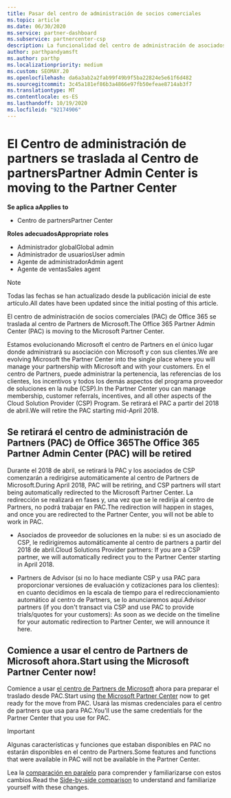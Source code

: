 ```yaml
---
title: Pasar del centro de administración de socios comerciales
ms.topic: article
ms.date: 06/30/2020
ms.service: partner-dashboard
ms.subservice: partnercenter-csp
description: La funcionalidad del centro de administración de asociados de Office 365 está pasando al centro de Partners. Obtenga información sobre lo que esto significa y cómo puede hacer cosas en el centro de Partners.
author: parthpandyamsft
ms.author: parthp
ms.localizationpriority: medium
ms.custom: SEOMAY.20
ms.openlocfilehash: da6a3ab2a2fab99f49b9f5ba22824e5e61f6d482
ms.sourcegitcommit: 3c45a181ef86b3a4866e97fb50efeae8714ab3f7
ms.translationtype: MT
ms.contentlocale: es-ES
ms.lasthandoff: 10/19/2020
ms.locfileid: "92174906"
---
```

# <a name="partner-admin-center-is-moving-to-the-partner-center"></a><span data-ttu-id="fd90e-104">El Centro de administración de partners se traslada al Centro de partners</span><span class="sxs-lookup"><span data-stu-id="fd90e-104">Partner Admin Center is moving to the Partner Center</span></span>

<span data-ttu-id="fd90e-105">**Se aplica a**</span><span class="sxs-lookup"><span data-stu-id="fd90e-105">**Applies to**</span></span>

- <span data-ttu-id="fd90e-106">Centro de partners</span><span class="sxs-lookup"><span data-stu-id="fd90e-106">Partner Center</span></span>

<span data-ttu-id="fd90e-107">**Roles adecuados**</span><span class="sxs-lookup"><span data-stu-id="fd90e-107">**Appropriate roles**</span></span>
- <span data-ttu-id="fd90e-108">Administrador global</span><span class="sxs-lookup"><span data-stu-id="fd90e-108">Global admin</span></span>
- <span data-ttu-id="fd90e-109">Administrador de usuarios</span><span class="sxs-lookup"><span data-stu-id="fd90e-109">User admin</span></span>
- <span data-ttu-id="fd90e-110">Agente de administrador</span><span class="sxs-lookup"><span data-stu-id="fd90e-110">Admin agent</span></span>
- <span data-ttu-id="fd90e-111">Agente de ventas</span><span class="sxs-lookup"><span data-stu-id="fd90e-111">Sales agent</span></span>

> [!NOTE]  
> <span data-ttu-id="fd90e-112">Todas las fechas se han actualizado desde la publicación inicial de este artículo.</span><span class="sxs-lookup"><span data-stu-id="fd90e-112">All dates have been updated since the initial posting of this article.</span></span>

<span data-ttu-id="fd90e-113">El centro de administración de socios comerciales (PAC) de Office 365 se traslada al centro de Partners de Microsoft.</span><span class="sxs-lookup"><span data-stu-id="fd90e-113">The Office 365 Partner Admin Center (PAC) is moving to the Microsoft Partner Center.</span></span>

<span data-ttu-id="fd90e-114">Estamos evolucionando Microsoft el centro de Partners en el único lugar donde administrará su asociación con Microsoft y con sus clientes.</span><span class="sxs-lookup"><span data-stu-id="fd90e-114">We are evolving Microsoft the Partner Center into the single place where you will manage your partnership with Microsoft and with your customers.</span></span> <span data-ttu-id="fd90e-115">En el centro de Partners, puede administrar la pertenencia, las referencias de los clientes, los incentivos y todos los demás aspectos del programa proveedor de soluciones en la nube (CSP).</span><span class="sxs-lookup"><span data-stu-id="fd90e-115">In the Partner Center you can manage membership, customer referrals, incentives, and all other aspects of the Cloud Solution Provider (CSP) Program.</span></span> <span data-ttu-id="fd90e-116">Se retirará el PAC a partir del 2018 de abril.</span><span class="sxs-lookup"><span data-stu-id="fd90e-116">We will retire the PAC starting mid-April 2018.</span></span>

## <a name="the-office-365-partner-admin-center-pac-will-be-retired"></a><span data-ttu-id="fd90e-117">Se retirará el centro de administración de Partners (PAC) de Office 365</span><span class="sxs-lookup"><span data-stu-id="fd90e-117">The Office 365 Partner Admin Center (PAC) will be retired</span></span>

<span data-ttu-id="fd90e-118">Durante el 2018 de abril, se retirará la PAC y los asociados de CSP comenzarán a redirigirse automáticamente al centro de Partners de Microsoft.</span><span class="sxs-lookup"><span data-stu-id="fd90e-118">During April 2018, PAC will be retiring, and CSP partners will start being automatically redirected to the Microsoft Partner Center.</span></span> <span data-ttu-id="fd90e-119">La redirección se realizará en fases y, una vez que se le redirija al centro de Partners, no podrá trabajar en PAC.</span><span class="sxs-lookup"><span data-stu-id="fd90e-119">The redirection will happen in stages, and once you are redirected to the Partner Center, you will not be able to work in PAC.</span></span> 

- <span data-ttu-id="fd90e-120">Asociados de proveedor de soluciones en la nube: si es un asociado de CSP, le redirigiremos automáticamente al centro de partners a partir del 2018 de abril.</span><span class="sxs-lookup"><span data-stu-id="fd90e-120">Cloud Solutions Provider partners: If you are a CSP partner, we will automatically redirect you to the Partner Center starting in April 2018.</span></span>

- <span data-ttu-id="fd90e-121">Partners de Advisor (si no lo hace mediante CSP y usa PAC para proporcionar versiones de evaluación y cotizaciones para los clientes): en cuanto decidimos en la escala de tiempo para el redireccionamiento automático al centro de Partners, se lo anunciaremos aquí.</span><span class="sxs-lookup"><span data-stu-id="fd90e-121">Advisor partners (if you don't transact via CSP and use PAC to provide trials/quotes for your customers): As soon as we decide on the timeline for your automatic redirection to Partner Center, we will announce it here.</span></span>

## <a name="start-using-the-microsoft-partner-center-now"></a><span data-ttu-id="fd90e-122">Comience a usar el centro de Partners de Microsoft ahora.</span><span class="sxs-lookup"><span data-stu-id="fd90e-122">Start using the Microsoft Partner Center now!</span></span>

<span data-ttu-id="fd90e-123">Comience a usar [el centro de Partners de Microsoft](https://partnercenter.microsoft.com/) ahora para preparar el traslado desde PAC.</span><span class="sxs-lookup"><span data-stu-id="fd90e-123">Start using [the Microsoft Partner Center](https://partnercenter.microsoft.com/) now to get ready for the move from PAC.</span></span>  <span data-ttu-id="fd90e-124">Usará las mismas credenciales para el centro de partners que usa para PAC.</span><span class="sxs-lookup"><span data-stu-id="fd90e-124">You'll use the same credentials for the Partner Center that you use for PAC.</span></span>

> [!IMPORTANT]  
> <span data-ttu-id="fd90e-125">Algunas características y funciones que estaban disponibles en PAC no estarán disponibles en el centro de Partners.</span><span class="sxs-lookup"><span data-stu-id="fd90e-125">Some features and functions that were available in PAC will not be available in the Partner Center.</span></span>

 <span data-ttu-id="fd90e-126">Lea la [comparación en paralelo](moving-from-pac-to-pc.md) para comprender y familiarizarse con estos cambios.</span><span class="sxs-lookup"><span data-stu-id="fd90e-126">Read the [Side-by-side comparison](moving-from-pac-to-pc.md) to understand and familiarize yourself with these changes.</span></span> 